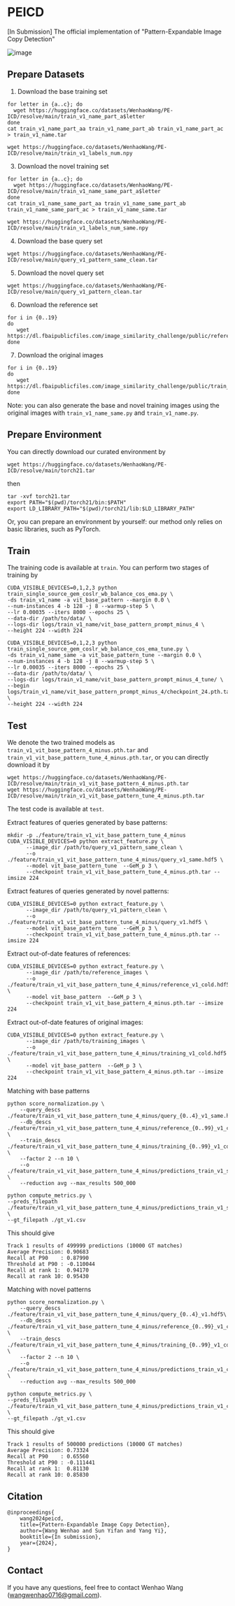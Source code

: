 # PEICD
[In Submission] The official implementation of "Pattern-Expandable Image Copy Detection"

![image](https://github.com/WangWenhao0716/PEICD/blob/main/PEICD.png)

## Prepare Datasets

1. Download the base training set
  ```
for letter in {a..c}; do
    wget https://huggingface.co/datasets/WenhaoWang/PE-ICD/resolve/main/train_v1_name_part_a$letter
done
cat train_v1_name_part_aa train_v1_name_part_ab train_v1_name_part_ac > train_v1_name.tar

wget https://huggingface.co/datasets/WenhaoWang/PE-ICD/resolve/main/train_v1_labels_num.npy
  ```

3. Download the novel training set
  ```
for letter in {a..c}; do
    wget https://huggingface.co/datasets/WenhaoWang/PE-ICD/resolve/main/train_v1_name_same_part_a$letter
done
cat train_v1_name_same_part_aa train_v1_name_same_part_ab train_v1_name_same_part_ac > train_v1_name_same.tar

wget https://huggingface.co/datasets/WenhaoWang/PE-ICD/resolve/main/train_v1_labels_num_same.npy
  ```
4. Download the base query set
```
wget https://huggingface.co/datasets/WenhaoWang/PE-ICD/resolve/main/query_v1_pattern_same_clean.tar
```
5. Download the novel query set
```
wget https://huggingface.co/datasets/WenhaoWang/PE-ICD/resolve/main/query_v1_pattern_clean.tar
```
6. Download the reference set

```
for i in {0..19}
do
   wget https://dl.fbaipublicfiles.com/image_similarity_challenge/public/references_$i.zip
done
```
7. Download the original images

```
for i in {0..19}
do
   wget https://dl.fbaipublicfiles.com/image_similarity_challenge/public/train_$i.zip
done
```

Note: you can also generate the base and novel training images using the original images with ```train_v1_name_same.py``` and ```train_v1_name.py```.

## Prepare Environment
You can directly download our curated environment by
```
wget https://huggingface.co/datasets/WenhaoWang/PE-ICD/resolve/main/torch21.tar
```
then
```
tar -xvf torch21.tar
export PATH="$(pwd)/torch21/bin:$PATH"
export LD_LIBRARY_PATH="$(pwd)/torch21/lib:$LD_LIBRARY_PATH"
```

Or, you can prepare an environment by yourself: our method only relies on basic libraries, such as PyTorch.


## Train
The training code is available at ```train```. 
You can perform two stages of training by
```
CUDA_VISIBLE_DEVICES=0,1,2,3 python train_single_source_gem_coslr_wb_balance_cos_ema.py \
-ds train_v1_name -a vit_base_pattern --margin 0.0 \
--num-instances 4 -b 128 -j 8 --warmup-step 5 \
--lr 0.00035 --iters 8000 --epochs 25 \
--data-dir /path/to/data/ \
--logs-dir logs/train_v1_name/vit_base_pattern_prompt_minus_4 \
--height 224 --width 224
```
```
CUDA_VISIBLE_DEVICES=0,1,2,3 python train_single_source_gem_coslr_wb_balance_cos_ema_tune.py \
-ds train_v1_name_same -a vit_base_pattern_tune --margin 0.0 \
--num-instances 4 -b 128 -j 8 --warmup-step 5 \
--lr 0.00035 --iters 8000 --epochs 25 \
--data-dir /path/to/data/ \
--logs-dir logs/train_v1_name/vit_base_pattern_prompt_minus_4_tune/ \
--begin logs/train_v1_name/vit_base_pattern_prompt_minus_4/checkpoint_24.pth.tar \
--height 224 --width 224
```

## Test
We denote the two trained models as ```train_v1_vit_base_pattern_4_minus.pth.tar``` and ```train_v1_vit_base_pattern_tune_4_minus.pth.tar```, or you can directly download it by

```
wget https://huggingface.co/datasets/WenhaoWang/PE-ICD/resolve/main/train_v1_vit_base_pattern_4_minus.pth.tar
wget https://huggingface.co/datasets/WenhaoWang/PE-ICD/resolve/main/train_v1_vit_base_pattern_tune_4_minus.pth.tar
```

The test code is available at ```test```. 

Extract features of queries generated by base patterns:
```
mkdir -p ./feature/train_v1_vit_base_pattern_tune_4_minus
CUDA_VISIBLE_DEVICES=0 python extract_feature.py \
      --image_dir /path/to/query_v1_pattern_same_clean \
      --o ./feature/train_v1_vit_base_pattern_tune_4_minus/query_v1_same.hdf5 \
      --model vit_base_pattern_tune  --GeM_p 3 \
      --checkpoint train_v1_vit_base_pattern_tune_4_minus.pth.tar --imsize 224 
```
Extract features of queries generated by novel patterns:
```
CUDA_VISIBLE_DEVICES=0 python extract_feature.py \
      --image_dir /path/to/query_v1_pattern_clean \
      --o ./feature/train_v1_vit_base_pattern_tune_4_minus/query_v1.hdf5 \
      --model vit_base_pattern_tune  --GeM_p 3 \
      --checkpoint train_v1_vit_base_pattern_tune_4_minus.pth.tar --imsize 224 
```
Extract out-of-date features of references:
```
CUDA_VISIBLE_DEVICES=0 python extract_feature.py \
      --image_dir /path/to/reference_images \
      --o ./feature/train_v1_vit_base_pattern_tune_4_minus/reference_v1_cold.hdf5 \
      --model vit_base_pattern  --GeM_p 3 \
      --checkpoint train_v1_vit_base_pattern_4_minus.pth.tar --imsize 224 
```

Extract out-of-date features of original images:
```
CUDA_VISIBLE_DEVICES=0 python extract_feature.py \
      --image_dir /path/to/training_images \
      --o ./feature/train_v1_vit_base_pattern_tune_4_minus/training_v1_cold.hdf5 \
      --model vit_base_pattern  --GeM_p 3 \
      --checkpoint train_v1_vit_base_pattern_4_minus.pth.tar --imsize 224 
```

Matching with base patterns
```
python score_normalization.py \
    --query_descs ./feature/train_v1_vit_base_pattern_tune_4_minus/query_{0..4}_v1_same.hdf5\
    --db_descs ./feature/train_v1_vit_base_pattern_tune_4_minus/reference_{0..99}_v1_cold.hdf5 \
    --train_descs ./feature/train_v1_vit_base_pattern_tune_4_minus/training_{0..99}_v1_cold.hdf5 \
    --factor 2 --n 10 \
    --o ./feature/train_v1_vit_base_pattern_tune_4_minus/predictions_train_v1_same_cold.csv \
    --reduction avg --max_results 500_000

python compute_metrics.py \
--preds_filepath ./feature/train_v1_vit_base_pattern_tune_4_minus/predictions_train_v1_same_cold.csv \
--gt_filepath ./gt_v1.csv
```
This should give
```
Track 1 results of 499999 predictions (10000 GT matches)
Average Precision: 0.90683
Recall at P90    : 0.87990
Threshold at P90 : -0.110044
Recall at rank 1:  0.94170
Recall at rank 10: 0.95430
```

Matching with novel patterns

```
python score_normalization.py \
    --query_descs ./feature/train_v1_vit_base_pattern_tune_4_minus/query_{0..4}_v1.hdf5\
    --db_descs ./feature/train_v1_vit_base_pattern_tune_4_minus/reference_{0..99}_v1_cold.hdf5 \
    --train_descs ./feature/train_v1_vit_base_pattern_tune_4_minus/training_{0..99}_v1_cold.hdf5 \
    --factor 2 --n 10 \
    --o ./feature/train_v1_vit_base_pattern_tune_4_minus/predictions_train_v1_cold.csv \
    --reduction avg --max_results 500_000

python compute_metrics.py \
--preds_filepath ./feature/train_v1_vit_base_pattern_tune_4_minus/predictions_train_v1_cold.csv \
--gt_filepath ./gt_v1.csv
```
This should give
```
Track 1 results of 500000 predictions (10000 GT matches)
Average Precision: 0.73324
Recall at P90    : 0.65560
Threshold at P90 : -0.111441
Recall at rank 1:  0.81130
Recall at rank 10: 0.85830
```


## Citation
```
@inproceedings{
    wang2024peicd,
    title={Pattern-Expandable Image Copy Detection},
    author={Wang Wenhao and Sun Yifan and Yang Yi},
    booktitle={In submission},
    year={2024},
}
```

## Contact

If you have any questions, feel free to contact Wenhao Wang (wangwenhao0716@gmail.com).
